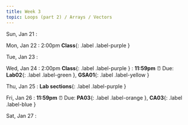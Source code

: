 ```yaml
---
title: Week 3
topic: Loops (part 2) / Arrays / Vectors
---
```

Sun, Jan 21
: 

Mon, Jan 22
: 2:00pm **Class**{: .label .label-purple }


Tue, Jan 23
: 

Wed, Jan 24
: 2:00pm **Class**{: .label .label-purple } 
: **11:59pm**  ⏰  Due: **Lab02**{: .label .label-green }, **GSA01**{: .label .label-yellow }


Thu, Jan 25
: **Lab sections**{: .label .label-purple }


Fri, Jan 26
: **11:59pm**  ⏰  Due: **PA03**{: .label .label-orange }, **CA03**{: .label .label-blue }


Sat, Jan 27
: 

